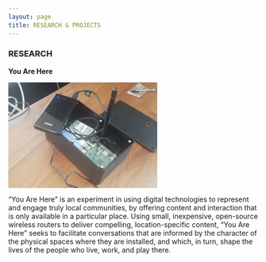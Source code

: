 ```yaml
---
layout: page
title: RESEARCH & PROJECTS
---
```


### RESEARCH
<div>
  <b>You Are Here</b><br/>  
<p><img src="images/DeviceWeb-300x213.jpg" float="left" align="top"/><p>“You Are Here” is an experiment in using digital technologies to represent and engage truly local communities, by offering content and interaction that is only available in a particular place. Using small, inexpensive, open-source wireless routers to deliver compelling, location-specific content, “You Are Here” seeks to facilitate conversations that are informed by the character of the physical spaces where they are installed, and which, in turn, shape the lives of the people who live, work, and play there.</p></p></div>



